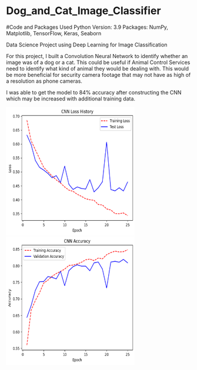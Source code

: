 # Dog_and_Cat_Image_Classifier

#Code and Packages Used
Python Version: 3.9 Packages: NumPy, Matplotlib, TensorFlow, Keras, Seaborn


Data Science Project using Deep Learning for Image Classification

For this project, I built a Convolution Neural Network to identify whether an image was of a dog or a cat. This could be useful if Animal Control Services need to identify what kind of animal they would be dealing with. This would be more beneficial for security camera footage that may not have as high of a resolution as phone cameras. 

I was able to get the model to 84% accuracy after constructing the CNN which may be increased with additional training data.


<img src="https://github.com/JMarcoOviedo/Dog_and_Cat_Image_Classifier/blob/main/images/Cnn1.png" width="350" height="350" />

<img src="https://github.com/JMarcoOviedo/Dog_and_Cat_Image_Classifier/blob/main/images/Cnn2.png" width="350" height="350" />
